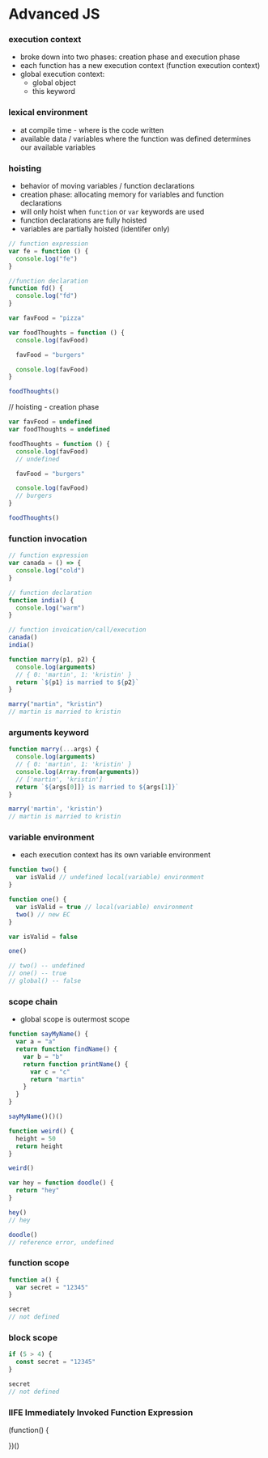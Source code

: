 # Advanced JS

### execution context

- broke down into two phases: creation phase and execution phase
- each function has a new execution context (function execution context)
- global execution context:
  - global object
  - this keyword

### lexical environment

- at compile time - where is the code written
- available data / variables where the function was defined determines our available variables

### hoisting

- behavior of moving variables / function declarations
- creation phase: allocating memory for variables and function declarations
- will only hoist when `function` or `var` keywords are used
- function declarations are fully hoisted
- variables are partially hoisted (identifer only)

```js
// function expression
var fe = function () {
  console.log("fe")
}
```

```js
//function declaration
function fd() {
  console.log("fd")
}
```

```js
var favFood = "pizza"

var foodThoughts = function () {
  console.log(favFood)

  favFood = "burgers"

  console.log(favFood)
}

foodThoughts()
```

// hoisting - creation phase

```js
var favFood = undefined
var foodThoughts = undefined

foodThoughts = function () {
  console.log(favFood)
  // undefined

  favFood = "burgers"

  console.log(favFood)
  // burgers
}

foodThoughts()
```

### function invocation

```js
// function expression
var canada = () => {
  console.log("cold")
}

// function declaration
function india() {
  console.log("warm")
}

// function invoication/call/execution
canada()
india()

function marry(p1, p2) {
  console.log(arguments)
  // { 0: 'martin', 1: 'kristin' }
  return `${p1} is married to ${p2}`
}

marry("martin", "kristin")
// martin is married to kristin
```

### arguments keyword

```js
function marry(...args) {
  console.log(arguments)
  // { 0: 'martin', 1: 'kristin' }
  console.log(Array.from(arguments))
  // ['martin', 'kristin']
  return `${args[0]]} is married to ${args[1]}`
}

marry('martin', 'kristin')
// martin is married to kristin
```

### variable environment

- each execution context has its own variable environment

```js
function two() {
  var isValid // undefined local(variable) environment
}

function one() {
  var isValid = true // local(variable) environment
  two() // new EC
}

var isValid = false

one()

// two() -- undefined
// one() -- true
// global() -- false
```

### scope chain

- global scope is outermost scope

```js
function sayMyName() {
  var a = "a"
  return function findName() {
    var b = "b"
    return function printName() {
      var c = "c"
      return "martin"
    }
  }
}

sayMyName()()()
```

```js
function weird() {
  height = 50
  return height
}

weird()

var hey = function doodle() {
  return "hey"
}

hey()
// hey

doodle()
// reference error, undefined
```

### function scope

```js
function a() {
  var secret = "12345"
}

secret
// not defined
```

### block scope

```js
if (5 > 4) {
  const secret = "12345"
}

secret
// not defined
```

### IIFE Immediately Invoked Function Expression

(function() {

})()

